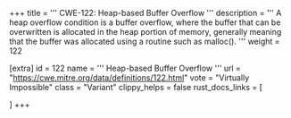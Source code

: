 +++
title = '''
CWE-122: Heap-based Buffer Overflow
'''
description	= '''
A heap overflow condition is a buffer overflow, where the buffer that can be overwritten is allocated in the heap portion of memory, generally meaning that the buffer was allocated using a routine such as malloc().
'''
weight = 122

[extra]
id = 122
name = '''
Heap-based Buffer Overflow
'''
url = "https://cwe.mitre.org/data/definitions/122.html"
vote = "Virtually Impossible"
class = "Variant"
clippy_helps = false
rust_docs_links = [
	
]
+++
